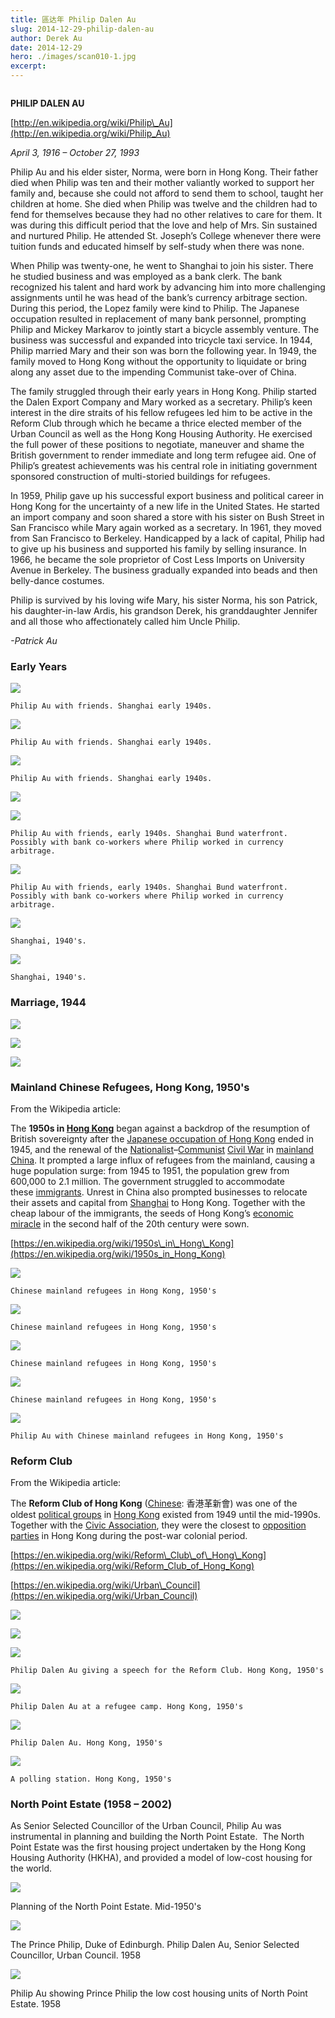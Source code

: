 ```yaml
---
title: 區达年 Philip Dalen Au
slug: 2014-12-29-philip-dalen-au
author: Derek Au
date: 2014-12-29
hero: ./images/scan010-1.jpg
excerpt: 
---
```


![]()

**PHILIP DALEN AU**

[http://en.wikipedia.org/wiki/Philip\_Au](http://en.wikipedia.org/wiki/Philip_Au)

_April 3, 1916 – October 27, 1993_

Philip Au and his elder sister, Norma, were born in Hong Kong. Their father died when Philip was ten and their mother valiantly worked to support her family and, because she could not afford to send them to school, taught her children at home. She died when Philip was twelve and the children had to fend for themselves because they had no other relatives to care for them. It was during this difficult period that the love and help of Mrs. Sin sustained and nurtured Philip. He attended St. Joseph’s College whenever there were tuition funds and educated himself by self-study when there was none.

When Philip was twenty-one, he went to Shanghai to join his sister. There he studied business and was employed as a bank clerk. The bank recognized his talent and hard work by advancing him into more challenging assignments until he was head of the bank’s currency arbitrage section. During this period, the Lopez family were kind to Philip. The Japanese occupation resulted in replacement of many bank personnel, prompting Philip and Mickey Markarov to jointly start a bicycle assembly venture. The business was successful and expanded into tricycle taxi service. In 1944, Philip married Mary and their son was born the following year. In 1949, the family moved to Hong Kong without the opportunity to liquidate or bring along any asset due to the impending Communist take-over of China.

The family struggled through their early years in Hong Kong. Philip started the Dalen Export Company and Mary worked as a secretary. Philip’s keen interest in the dire straits of his fellow refugees led him to be active in the Reform Club through which he became a thrice elected member of the Urban Council as well as the Hong Kong Housing Authority. He exercised the full power of these positions to negotiate, maneuver and shame the British government to render immediate and long term refugee aid. One of Philip’s greatest achievements was his central role in initiating government sponsored construction of multi-storied buildings for refugees.

In 1959, Philip gave up his successful export business and political career in Hong Kong for the uncertainty of a new life in the United States. He started an import company and soon shared a store with his sister on Bush Street in San Francisco while Mary again worked as a secretary. In 1961, they moved from San Francisco to Berkeley. Handicapped by a lack of capital, Philip had to give up his business and supported his family by selling insurance. In 1966, he became the sole proprietor of Cost Less Imports on University Avenue in Berkeley. The business gradually expanded into beads and then belly-dance costumes.

Philip is survived by his loving wife Mary, his sister Norma, his son Patrick, his daughter-in-law Ardis, his grandson Derek, his granddaughter Jennifer and all those who affectionately called him Uncle Philip.

_\-Patrick Au_

### Early Years

![](./images/scan025_2_edit.jpg)
    
    Philip Au with friends. Shanghai early 1940s.
    
![](./images/scan037_2-Edit.jpg)
    
    Philip Au with friends. Shanghai early 1940s.
    
![](./images/scan035_15-Edit.jpg)
    
    Philip Au with friends. Shanghai early 1940s.
    
![](./images/scan034_4-Edit.jpg)
    
![](./images/scan034_5-Edit.jpg)
    
    Philip Au with friends, early 1940s. Shanghai Bund waterfront. Possibly with bank co-workers where Philip worked in currency arbitrage.
    
![](./images/scan038_2-Edit.jpg)
    
    Philip Au with friends, early 1940s. Shanghai Bund waterfront. Possibly with bank co-workers where Philip worked in currency arbitrage.
    
![](./images/scan035_6-Edit.jpg)
    
    Shanghai, 1940's.
    
![](./images/scan049_4-Edit.jpg)
    
    Shanghai, 1940's.
    

### Marriage, 1944

![](./images/scan051.jpg)
    
![](./images/scan011.jpg)
    
![](./images/scan048_5-Edit.jpg)
    

### Mainland Chinese Refugees, Hong Kong, 1950's

From the Wikipedia article:

The **1950s in [Hong Kong](https://en.wikipedia.org/wiki/Hong_Kong)** began against a backdrop of the resumption of British sovereignty after the [Japanese occupation of Hong Kong](https://en.wikipedia.org/wiki/Japanese_occupation_of_Hong_Kong) ended in 1945, and the renewal of the [Nationalist](https://en.wikipedia.org/wiki/Kuomintang)–[Communist](https://en.wikipedia.org/wiki/Communist_Party_of_China) [Civil War](https://en.wikipedia.org/wiki/Chinese_Civil_War) in [mainland China](https://en.wikipedia.org/wiki/Mainland_China). It prompted a large influx of refugees from the mainland, causing a huge population surge: from 1945 to 1951, the population grew from 600,000 to 2.1 million. The government struggled to accommodate these [immigrants](https://en.wikipedia.org/wiki/Immigrant). Unrest in China also prompted businesses to relocate their assets and capital from [Shanghai](https://en.wikipedia.org/wiki/Shanghai) to Hong Kong. Together with the cheap labour of the immigrants, the seeds of Hong Kong’s [economic miracle](https://en.wikipedia.org/wiki/Economic_miracle) in the second half of the 20th century were sown.

[https://en.wikipedia.org/wiki/1950s\_in\_Hong\_Kong](https://en.wikipedia.org/wiki/1950s_in_Hong_Kong)

![](./images/scan049_1_edit.jpg)
    
    Chinese mainland refugees in Hong Kong, 1950's
    
![](./images/scan025_5_edit.jpg)
    
    Chinese mainland refugees in Hong Kong, 1950's
    
![](./images/scan025_4_edit.jpg)
    
    Chinese mainland refugees in Hong Kong, 1950's
    
![](./images/scan026_1_edit.jpg)
    
    Chinese mainland refugees in Hong Kong, 1950's
    
![](./images/scan046_2-Edit.jpg)
    
    Philip Au with Chinese mainland refugees in Hong Kong, 1950's
    

### Reform Club

From the Wikipedia article:

The **Reform Club of Hong Kong** ([Chinese](https://en.wikipedia.org/wiki/Traditional_Chinese_characters): 香港革新會) was one of the oldest [political groups](https://en.wikipedia.org/wiki/Political_groups) in [Hong Kong](https://en.wikipedia.org/wiki/Hong_Kong) existed from 1949 until the mid-1990s. Together with the [Civic Association](https://en.wikipedia.org/wiki/Hong_Kong_Civic_Association), they were the closest to [opposition parties](https://en.wikipedia.org/wiki/Opposition_parties) in Hong Kong during the post-war colonial period.

[https://en.wikipedia.org/wiki/Reform\_Club\_of\_Hong\_Kong](https://en.wikipedia.org/wiki/Reform_Club_of_Hong_Kong)

[https://en.wikipedia.org/wiki/Urban\_Council](https://en.wikipedia.org/wiki/Urban_Council)

![](./images/scan046_3-Edit.jpg)
    
![](./images/scan019_2edit2.jpg)
    
![](./images/scan033_7-1.jpg)
    
    Philip Dalen Au giving a speech for the Reform Club. Hong Kong, 1950's
    
![](./images/scan049_3-Editx.jpg)
    
    Philip Dalen Au at a refugee camp. Hong Kong, 1950's
    
![](./images/scan036_2-Edit.jpg)
    
    Philip Dalen Au. Hong Kong, 1950's
    
![](./images/scan021_4_edit.jpg)
    
    A polling station. Hong Kong, 1950's
    

### North Point Estate (1958 – 2002)

As Senior Selected Councillor of the Urban Council, Philip Au was instrumental in planning and building the North Point Estate.  The North Point Estate was the first housing project undertaken by the Hong Kong Housing Authority (HKHA), and provided a model of low-cost housing for the world.

![](./images/scan039_2-Edit.jpg)

Planning of the North Point Estate. Mid-1950's

![](./images/scan047_3_edit_prob1959.jpg)

The Prince Philip, Duke of Edinburgh. Philip Dalen Au, Senior Selected Councillor, Urban Council. 1958

![](./images/scan042_3x.jpg)

Philip Au showing Prince Philip the low cost housing units of North Point Estate. 1958
